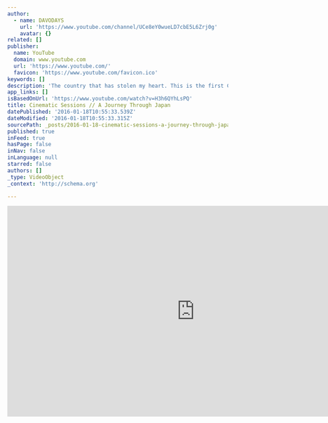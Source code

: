 ```yaml
---
author:
  - name: DAVODAYS
    url: 'https://www.youtube.com/channel/UCe8eY0wueLD7cbE5L6Zrj0g'
    avatar: {}
related: []
publisher:
  name: YouTube
  domain: www.youtube.com
  url: 'https://www.youtube.com/'
  favicon: 'https://www.youtube.com/favicon.ico'
keywords: []
description: 'The country that has stolen my heart. This is the first CINEMATIC SESSIONS series of DAVODAYS. Cinematic sessions will be highlighted travel, documentary and profile videos of the the highest quality. This episode is dedicated to an amazing experience travelling through Japan over two weeks. Japan is such an incredible place to travel.'
app_links: []
isBasedOnUrl: 'https://www.youtube.com/watch?v=H3h6QYhLsPQ'
title: Cinematic Sessions // A Journey Through Japan
datePublished: '2016-01-18T10:55:33.539Z'
dateModified: '2016-01-18T10:55:33.315Z'
sourcePath: _posts/2016-01-18-cinematic-sessions-a-journey-through-japan.md
published: true
inFeed: true
hasPage: false
inNav: false
inLanguage: null
starred: false
authors: []
_type: VideoObject
_context: 'http://schema.org'

---
```

<iframe src="https://cdn.embedly.com/widgets/media.html?src=https%3A%2F%2Fwww.youtube.com%2Fembed%2FH3h6QYhLsPQ%3Ffeature%3Doembed&amp;url=https%3A%2F%2Fwww.youtube.com%2Fwatch%3Fv%3DH3h6QYhLsPQ&amp;image=https%3A%2F%2Fi.ytimg.com%2Fvi%2FH3h6QYhLsPQ%2Fhqdefault.jpg&amp;key=b7d04c9b404c499eba89ee7072e1c4f7&amp;type=text%2Fhtml&amp;schema=youtube" width="854" height="480" scrolling="no" frameborder="0" allowfullscreen="allowfullscreen" style=""></iframe>